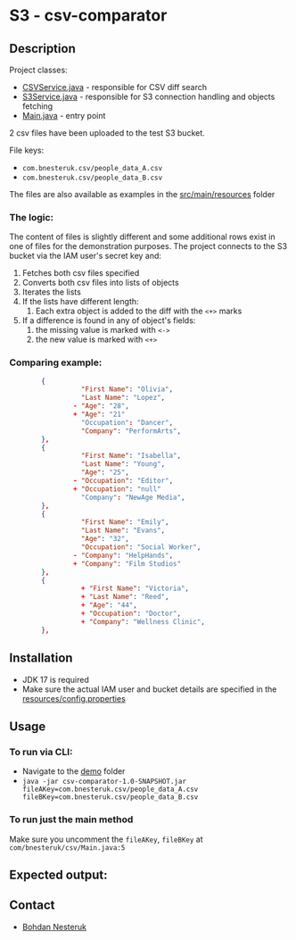 # S3 - csv-comparator

## Description

Project classes: 

* [CSVService.java](src/main/java/com/bnesteruk/csv/CSVService.java) - responsible for CSV diff search
* [S3Service.java](src/main/java/com/bnesteruk/csv/S3Service.java) - responsible for S3 connection handling and objects fetching
* [Main.java](src/main/java/com/bnesteruk/csv/Main.java) - entry point 

2 csv files have been uploaded to the test S3 bucket. 

File keys: 
- `com.bnesteruk.csv/people_data_A.csv`
- `com.bnesteruk.csv/people_data_B.csv`

The files are also available as examples in the [src/main/resources](src/main/resources) folder

### The logic:

The content of files is slightly different and  some additional rows exist in one of files for the demonstration purposes.
The project connects to the S3 bucket via the IAM user's secret key and:

1. Fetches both csv files specified
2. Converts both csv files into lists of objects
3. Iterates the lists
4. If the lists have different length:
   1. Each extra object is added to the diff with the `<+>` marks
5. If a difference is found in any of object's fields:
   1. the missing value is marked with `<->`
   2. the new value is marked with `<+>`
  
### Comparing example: 

```json
        {                                       
                  "First Name": "Olivia",       
                  "Last Name": "Lopez",         
                - "Age": "28",                  
                + "Age": "21"                   
                  "Occupation": "Dancer",       
                  "Company": "PerformArts",     
        },                                      
        {                                       
                  "First Name": "Isabella",     
                  "Last Name": "Young",         
                  "Age": "25",                  
                - "Occupation": "Editor",       
                + "Occupation": "null"          
                  "Company": "NewAge Media",    
        },                                      
        {                                       
                  "First Name": "Emily",        
                  "Last Name": "Evans",         
                  "Age": "32",                  
                  "Occupation": "Social Worker",
                - "Company": "HelpHands",       
                + "Company": "Film Studios"
        },
        {
                  + "First Name": "Victoria",
                  + "Last Name": "Reed",
                  + "Age": "44",
                  + "Occupation": "Doctor",
                  + "Company": "Wellness Clinic",
        },

```







## Installation

* JDK 17 is required
* Make sure the actual IAM user and bucket details are specified in the  [resources/config.properties](src/main/resources/config.properties)




## Usage

### To run via CLI: 

* Navigate to the [demo](demo) folder 
* `java -jar csv-comparator-1.0-SNAPSHOT.jar fileAKey=com.bnesteruk.csv/people_data_A.csv fileBKey=com.bnesteruk.csv/people_data_B.csv`

### To run just the main method 

Make sure you uncomment the `fileAKey`, `fileBKey` at `com/bnesteruk/csv/Main.java:5`

## Expected output: 



## Contact

- [Bohdan Nesteruk](mailto:bohdan.nesteruk@gmail.com)